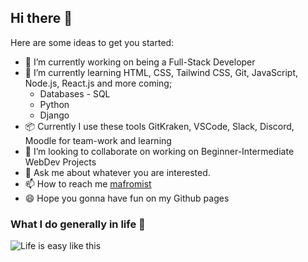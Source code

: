 ## Hi there 👋

Here are some ideas to get you started:

- 🔭 I’m currently working on being a Full-Stack Developer
- 🌱 I’m currently learning HTML, CSS, Tailwind CSS, Git, JavaScript, Node.js, React.js and more coming;
    - Databases - SQL
    - Python
    - Django
- :package: Currently I use these tools GitKraken, VSCode, Slack, Discord, Moodle for team-work and learning 
- 👯 I’m looking to collaborate on working on Beginner-Intermediate WebDev Projects
- 💬 Ask me about whatever you are interested.
- 📫 How to reach me [mafromist](https://twitter.com/mafromist)
- 😄 Hope you gonna have fun on my Github pages

### What I do generally in life :pill:

![Life is easy like this](https://media.giphy.com/media/4hnQDVKVARZ6w/giphy.gif)
